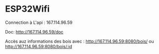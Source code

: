 # ESP32Wifi

Connection à L'api : 
167.114.96.59

Doc: http://167.114.96.59/doc

Accès auz informations des bois avec :  http://167.114.96.59:8080/bois/ ou http://167.114.96.59:8080/bois/:id
